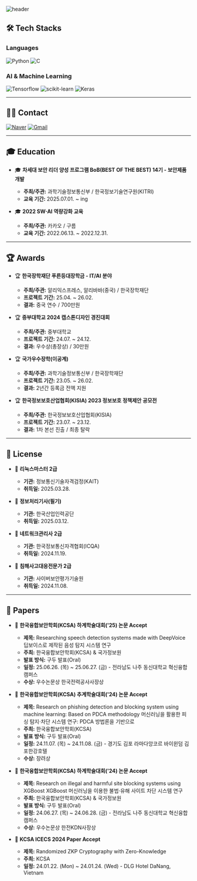 ![header](https://capsule-render.vercel.app/api?type=waving&color=auto&height=200&section=header&text=JINHO's%20GITHUB&fontSize=50&animation=twinkling)

## 🛠️ Tech Stacks  

### **Languages**  
![Python](https://img.shields.io/badge/Python-3776AB?style=flat-square&logo=Python&logoColor=white)
![C](https://img.shields.io/badge/C-A8B9CC?style=flat-square&logo=C&logoColor=white)


### **AI & Machine Learning**  
![Tensorflow](https://img.shields.io/badge/Tensorflow-FF6F00?style=flat-square&logo=Tensorflow&logoColor=white)
![scikit-learn](https://img.shields.io/badge/scikit--learn-F7931E?style=flat-square&logo=scikit-learn&logoColor=white)
![Keras](https://img.shields.io/badge/Keras-D00000?style=flat-square&logo=Keras&logoColor=white)

---

## 🧑‍💻 Contact   
  [![Naver](https://img.shields.io/badge/Naver-03C75A?style=flat-square&logo=Naver&logoColor=white)](mailto:wlsgh0062@naver.com)  [![Gmail](https://img.shields.io/badge/Gmail-EA4335?style=flat-square&logo=Gmail&logoColor=white)](mailto:qqpp0602@gmail.com)

---

## 🎓 Education  

- 🎓 **차세대 보안 리더 양성 프로그램 BoB(BEST OF THE BEST) 14기 - 보안제품개발**  
  - **주최/주관:** 과학기술정보통신부 / 한국정보기술연구원(KITRI)
  - **교육 기간:** 2025.07.01. ~ ing 

- 🎓 **2022 SW⋅AI 역량강화 교육**  
  - **주최/주관:** 카카오 / 구름  
  - **교육 기간:** 2022.06.13. ~ 2022.12.31.  

---

## 🏆 Awards

- 🏆 **한국장학재단 푸른등대장학금 - IT/AI 분야**  
  - **주최/주관:** 알리익스프레스, 알리바바(중국) / 한국장학재단   
  - **프로젝트 기간:** 25.04. ~ 26.02.
  - **결과:**  중국 연수 / 700만원 

- 🏆 **중부대학교 2024 캡스톤디자인 경진대회**  
  - **주최/주관:** 중부대학교    
  - **프로젝트 기간:** 24.07. ~ 24.12.
  - **결과:**  우수상(총장상) / 30만원  

- 🏆 **국가우수장학(이공계)**  
  - **주최/주관:** 과학기술정보통신부 / 한국장학재단    
  - **프로젝트 기간:** 23.05. ~ 26.02.
  - **결과:** 2년간 등록금 전액 지원

- 🏆 **한국정보보호산업협회(KISIA) 2023 정보보호 정책제안 공모전**  
  - **주최/주관:** 한국정보보호산업협회(KISIA)    
  - **프로젝트 기간:** 23.07. ~ 23.12.
  - **결과:**  1차 본선 진출 / 최종 탈락  

---

## 🪪 License

- 🪪 **리눅스마스터 2급**  
  - **기관:** 정보통신기술자격검정(KAIT)  
  - **취득일:** 2025.03.28. 

- 🪪 **정보처리기사(필기)**  
  - **기관:** 한국산업인력공단  
  - **취득일:** 2025.03.12. 

- 🪪 **네트워크관리사 2급**  
  - **기관:** 한국정보통신자격협회(ICQA)  
  - **취득일:** 2024.11.19. 

- 🪪 **침해사고대응전문가 2급**  
  - **기관:** 사이버보안평가기술원  
  - **취득일:** 2024.11.08. 

---

## 📝 Papers  

- 📄 **한국융합보안학회(KCSA) 하계학술대회('25) 논문 Accept**  
  - **제목:** Researching speech detection systems made with DeepVoice 딥보이스로 제작된 음성 탐지 시스템 연구  
  - **주최:** 한국융합보안학회(KCSA) & 국가정보원  
  - **발표 방식:** 구두 발표(Oral)  
  - **일정:** 25.06.26. (목) ~ 25.06.27. (금) - 전라남도 나주 동신대학교 혁신융합캠퍼스  
  - **수상:** 우수논문상 한국전력공사사장상  
 
- 📄 **한국융합보안학회(KCSA) 추계학술대회('24) 논문 Accept**  
  - **제목:** Research on phishing detection and blocking system using machine learning: Based on PDCA methodology 머신러닝을 활용한 피싱 탐지⋅차단 시스템 연구: PDCA 방법론을 기반으로  
  - **주최:** 한국융합보안학회(KCSA)  
  - **발표 방식:** 구두 발표(Oral)  
  - **일정:** 24.11.07. (목) ~ 24.11.08. (금) - 경기도 김포 라마다앙코르 바이윈덤 김포한강호텔	 
  - **수상:** 장려상 
 
- 📄 **한국융합보안학회(KCSA) 하계학술대회('24) 논문 Accept**  
  - **제목:** Research on illegal and harmful site blocking systems using XGBoost XGBoost 머신러닝을 이용한 불법⋅유해 사이트 차단 시스템 연구  
  - **주최:** 한국융합보안학회(KCSA) & 국가정보원    
  - **발표 방식:** 구두 발표(Oral)  
  - **일정:** 24.06.27. (목) ~ 24.06.28. (금) - 전라남도 나주 동신대학교 혁신융합캠퍼스
  - **수상:** 우수논문상 한전KDN사장상
 
- 📄 **KCSA ICECS 2024 Paper Accept**  
  - **제목:** Randomized ZKP Cryptography with Zero-Knowledge  
  - **주최:** KCSA  
  - **일정:** 24.01.22. (Mon) ~ 24.01.24. (Wed) - DLG Hotel DaNang, Vietnam